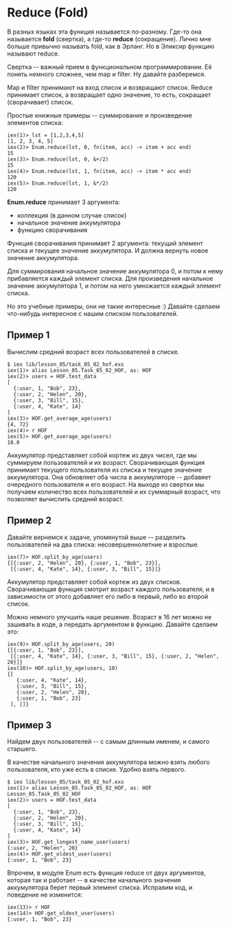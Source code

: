# Reduce (Fold)

В разных языках эта функция называется по-разному. Где-то она называется **fold** (свертка), а где-то **reduce** (сокращение). Лично мне больше привычно называть fold, как в Эрланг. Но в Эликсир функцию называют reduce. 

Свертка -- важный прием в функциональном программировании. Её понять немного сложнее, чем map и filter. Ну давайте разберемся.

Map и filter принимают на вход список и возвращают список. Reduce принимает список, а возвращает одно значение, то есть, сокращает (сворачивает) список. 

Простые книжные примеры -- суммирование и произведение элементов списка:

```
iex(1)> lst = [1,2,3,4,5]
[1, 2, 3, 4, 5]
iex(2)> Enum.reduce(lst, 0, fn(item, acc) -> item + acc end)
15
iex(3)> Enum.reduce(lst, 0, &+/2)                           
15
iex(4)> Enum.reduce(lst, 1, fn(item, acc) -> item * acc end)
120
iex(5)> Enum.reduce(lst, 1, &*/2)                           
120
```

**Enum.reduce** принимает 3 аргумента:
- коллекция (в данном случае список)
- начальное значение аккумулятора
- функцию сворачивания

Функция сворачивания принимает 2 аргумента: текущий элемент списка и текущее значение аккумулятора. И должна вернуть новое значение аккумулятора.

Для суммирования начальное значение аккумулятора 0, и потом к нему прибавляется каждый элемент списка.  Для произведения начальное значение аккумулятора 1, и потом на него умножается каждый элемент
списка.

Но это учебные примеры, они не такие интересные :) Давайте сделаем что-нибудь интересное с нашим списком пользователей.


## Пример 1

Вычислим средний возраст всех пользователей в списке. 

```
$ iex lib/lesson_05/task_05_02_hof.exs
iex(1)> alias Lesson_05.Task_05_02_HOF, as: HOF
iex(2)> users = HOF.test_data
[
  {:user, 1, "Bob", 23},
  {:user, 2, "Helen", 20},
  {:user, 3, "Bill", 15},
  {:user, 4, "Kate", 14}
]
iex(3)> HOF.get_average_age(users)
{4, 72}
iex(4)> r HOF
iex(5)> HOF.get_average_age(users)
18.0
```

Аккумулятор представляет собой кортеж из двух чисел, где мы суммируем пользователей и их возраст. Сворачивающая функция принимает текущего пользователя из списка и текущее значение аккумулятора. Она обновляет оба числа в аккумуляторе -- добавяет очередного пользователя и его возраст. На выходе из свертки мы получаем количество всех пользователей и их суммарный возраст, что позволяет вычислить средний возраст.


## Пример 2

Давайте вернемся к задаче, упомянутой выше -- разделить пользователей на два списка: несовершеннолетние и взрослые.

```
iex(7)> HOF.split_by_age(users)
{[{:user, 2, "Helen", 20}, {:user, 1, "Bob", 23}],
 [{:user, 4, "Kate", 14}, {:user, 3, "Bill", 15}]}
```

Аккумулятор представляет собой кортеж из двух списков. Сворачивающая функция смотрит возраст каждого пользователя, и в зависимости от этого добавляет его либо в первый, либо во второй список.

Можно немного улучшить наше решение. Возраст в 16 лет можно не зашивать в коде, а передать аргументом в функцию. Давайте сделаем это:
```
iex(9)> HOF.split_by_age(users, 20)
{[{:user, 1, "Bob", 23}],
 [{:user, 4, "Kate", 14}, {:user, 3, "Bill", 15}, {:user, 2, "Helen", 20}]}
iex(10)> HOF.split_by_age(users, 10)
{[
   {:user, 4, "Kate", 14},
   {:user, 3, "Bill", 15},
   {:user, 2, "Helen", 20},
   {:user, 1, "Bob", 23}
 ], []}
```


## Пример 3

Найдем двух пользователей -- с самым длинным именем, и самого старшего. 

В качестве начального значения аккумулятора можно взять любого пользователя, кто уже есть в списке. Удобно взять первого.

```
$ iex lib/lesson_05/task_05_02_hof.exs
iex(1)> alias Lesson_05.Task_05_02_HOF, as: HOF
Lesson_05.Task_05_02_HOF
iex(2)> users = HOF.test_data
[
  {:user, 1, "Bob", 23},
  {:user, 2, "Helen", 20},
  {:user, 3, "Bill", 15},
  {:user, 4, "Kate", 14}
]
iex(3)> HOF.get_longest_name_user(users)
{:user, 2, "Helen", 20}
iex(4)> HOF.get_oldest_user(users)
{:user, 1, "Bob", 23}
```

Впрочем, в модуле Enum есть функция reduce от двух аргументов, которая так и работает -- в качестве начального значения аккумулятора берет первый элемент списка. Исправим код, и поведение не изменится:

```
iex(13)> r HOF
iex(14)> HOF.get_oldest_user(users)
{:user, 1, "Bob", 23}
```

